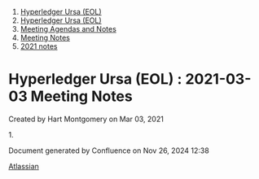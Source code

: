 1. [Hyperledger Ursa (EOL)](index.html)
2. [Hyperledger Ursa (EOL)](19595269.html)
3. [Meeting Agendas and Notes](Meeting-Agendas-and-Notes_19603313.html)
4. [Meeting Notes](Meeting-Notes_19611649.html)
5. [2021 notes](2021-notes_19612027.html)

# Hyperledger Ursa (EOL) : 2021-03-03 Meeting Notes

Created by Hart Montgomery on Mar 03, 2021

1\.

Document generated by Confluence on Nov 26, 2024 12:38

[Atlassian](http://www.atlassian.com/)
